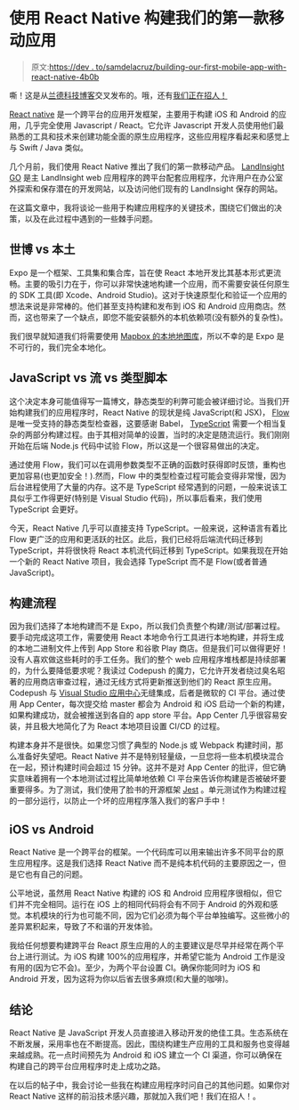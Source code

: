 # 使用 React Native 构建我们的第一款移动应用

> 原文:[https://dev . to/samdelacruz/building-our-first-mobile-app-with-react-native-4b0b](https://dev.to/samdelacruz/building-our-first-mobile-app-with-react-native-4b0b)

嘶！这是从[兰德科技博客](https://tech-blog.landinsight.io)交叉发布的。哦，还有[我们正在招人！](https://landinsight.io/careers)

[React native](https://facebook.github.io/react-native/) 是一个跨平台的应用开发框架，主要用于构建 iOS 和 Android 的应用，几乎完全使用 Javascript / React。它允许 Javascript 开发人员使用他们最熟悉的工具和技术来创建功能全面的原生应用程序，这些应用程序看起来和感觉上与 Swift / Java 类似。

几个月前，我们使用 React Native 推出了我们的第一款移动产品。 [LandInsight GO](https://pages.landinsight.io/li-go) 是主 LandInsight web 应用程序的跨平台配套应用程序，允许用户在办公室外探索和保存潜在的开发网站，以及访问他们现有的 LandInsight 保存的网站。

在这篇文章中，我将谈论一些用于构建应用程序的关键技术，围绕它们做出的决策，以及在此过程中遇到的一些棘手问题。

## [](#expo-vs-native)世博 vs 本土

Expo 是一个框架、工具集和集合库，旨在使 React 本地开发比其基本形式更流畅。主要的吸引力在于，你可以非常快速地构建一个应用，而不需要安装任何原生的 SDK 工具(即 Xcode、Android Studio)。这对于快速原型化和验证一个应用的想法来说是非常棒的。他们甚至支持构建和发布到 iOS 和 Android 应用商店。然而，这也带来了一个缺点，即您不能安装额外的本机依赖项(没有额外的复杂性)。

我们很早就知道我们将需要使用 [Mapbox 的本地地图库](https://github.com/mapbox/react-native-mapbox-gl)，所以不幸的是 Expo 是不可行的，我们完全本地化。

## [](#javascript-vs-flow-vs-typescript)JavaScript vs 流 vs 类型脚本

这个决定本身可能值得写一篇博文，静态类型的利弊可能会被详细讨论。当我们开始构建我们的应用程序时，React Native 的现状是纯 JavaScript(和 JSX)， [Flow](https://flow.org/) 是唯一受支持的静态类型检查器，这要感谢 Babel， [TypeScript](https://www.typescriptlang.org/) 需要一个相当复杂的两部分构建过程。由于其相对简单的设置，当时的决定是随流运行。我们刚刚开始在后端 Node.js 代码中试验 Flow，所以这是一个很容易做出的决定。

通过使用 Flow，我们可以在调用参数类型不正确的函数时获得即时反馈，重构也更加容易(也更加安全！).然而，Flow 中的类型检查过程可能会变得非常慢，因为后台进程使用了大量的内存。这不是 TypeScript 经常遇到的问题，一般来说该工具似乎工作得更好(特别是 Visual Studio 代码)，所以事后看来，我们使用 TypeScript 会更好。

今天，React Native 几乎可以直接支持 TypeScript。一般来说，这种语言有着比 Flow 更广泛的应用和更活跃的社区。此后，我们已经将后端流代码迁移到 TypeScript，并将很快将 React 本机流代码迁移到 TypeScript。如果我现在开始一个新的 React Native 项目，我会选择 TypeScript 而不是 Flow(或者普通 JavaScript)。

## [](#build-process)构建流程

因为我们选择了本地构建而不是 Expo，所以我们负责整个构建/测试/部署过程。要手动完成这项工作，需要使用 React 本地命令行工具进行本地构建，并将生成的本地二进制文件上传到 App Store 和谷歌 Play 商店。但是我们可以做得更好！没有人喜欢做这些耗时的手工任务。我们的整个 web 应用程序堆栈都是持续部署的，为什么要降低要求呢？我读过 Codepush 的魔力，它允许开发者绕过臭名昭著的应用商店审查过程，通过无线方式将更新推送到他们的 React 原生应用。Codepush 与 [Visual Studio 应用中心](https://appcenter.ms/)无缝集成，后者是微软的 CI 平台。通过使用 App Center，每次提交给 master 都会为 Android 和 iOS 启动一个新的构建，如果构建成功，就会被推送到各自的 app store 平台。App Center 几乎很容易安装，并且极大地简化了为 React 本地项目设置 CI/CD 的过程。

构建本身并不是很快。如果您习惯了典型的 Node.js 或 Webpack 构建时间，那么准备好失望吧。React Native 并不是特别轻量级，一旦您将一些本机模块混合在一起，预计构建时间会超过 15 分钟。这并不是对 App Center 的批评，但它确实意味着拥有一个本地测试过程比简单地依赖 CI 平台来告诉你构建是否被破坏要重要得多。为了测试，我们使用了脸书的开源框架 [Jest](https://jestjs.io/) 。单元测试作为构建过程的一部分运行，以防止一个坏的应用程序落入我们的客户手中！

## [](#ios-vs-android)iOS vs Android

React Native 是一个跨平台的框架。一个代码库可以用来输出许多不同平台的原生应用程序。这是我们选择 React Native 而不是纯本机代码的主要原因之一，但是它也有自己的问题。

公平地说，虽然用 React Native 构建的 iOS 和 Android 应用程序很相似，但它们并不完全相同。运行在 iOS 上的相同代码将会有不同于 Android 的外观和感觉。本机模块的行为也可能不同，因为它们必须为每个平台单独编写。这些微小的差异累积起来，导致了不和谐的开发体验。

我给任何想要构建跨平台 React 原生应用的人的主要建议是尽早并经常在两个平台上进行测试。为 iOS 构建 100%的应用程序，并希望它能为 Android 工作是没有用的(因为它不会)。至少，为两个平台设置 CI。确保你能同时为 iOS 和 Android 开发，因为这将为你以后省去很多麻烦(和大量的咖啡)。

## [](#conclusion)结论

React Native 是 JavaScript 开发人员直接进入移动开发的绝佳工具。生态系统在不断发展，采用率也在不断提高。因此，围绕构建生产应用的工具和服务也变得越来越成熟。花一点时间预先为 Android 和 iOS 建立一个 CI 渠道，你可以确保在构建自己的跨平台应用程序时走上成功之路。

在以后的帖子中，我会讨论一些我在构建应用程序时问自己的其他问题。如果你对 React Native 这样的前沿技术感兴趣，那就加入我们吧！我们在招人！。